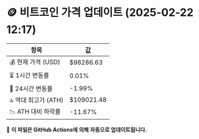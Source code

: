 # 🪙 비트코인 가격 업데이트 (2025-02-22 12:17)

| 항목                | 값 |
|--------------------|----------------|
| 💰 현재 가격 (USD) | $96286.63 |
| ⏳ 1시간 변동률    | 0.01% |
| 📆 24시간 변동률   | -1.99% |
| 🔝 역대 최고가 (ATH) | $109021.48 |
| 📉 ATH 대비 하락률 | -11.67% |

🔄 **이 파일은 GitHub Actions에 의해 자동으로 업데이트됩니다.**
